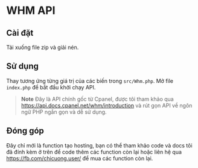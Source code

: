# WHM API

## Cài đặt

Tải xuống file zip và giải nén.

## Sử dụng

Thay tương ứng từng giá trị của các biến trong `src/Whm.php`.
Mở file `index.php` để bắt đầu khởi chạy API.

> **Note**
> Đây là API chính gốc từ Cpanel, được tôi tham khảo qua https://api.docs.cpanel.net/whm/introduction và rút gọn API về ngôn ngữ PHP ngắn gọn và dễ sử dụng.

## Đóng góp

Đây chỉ mới là function tạo hosting, bạn có thể tham khảo code và docs tôi đã đính kèm ở trên để code thêm các function còn lại hoặc liên hệ qua https://fb.com/chicuong.user/ để mua các function còn lại.
